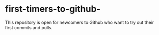 # first-timers-to-github-
This repository is open for newcomers to Github who want to try out their first commits and pulls.
